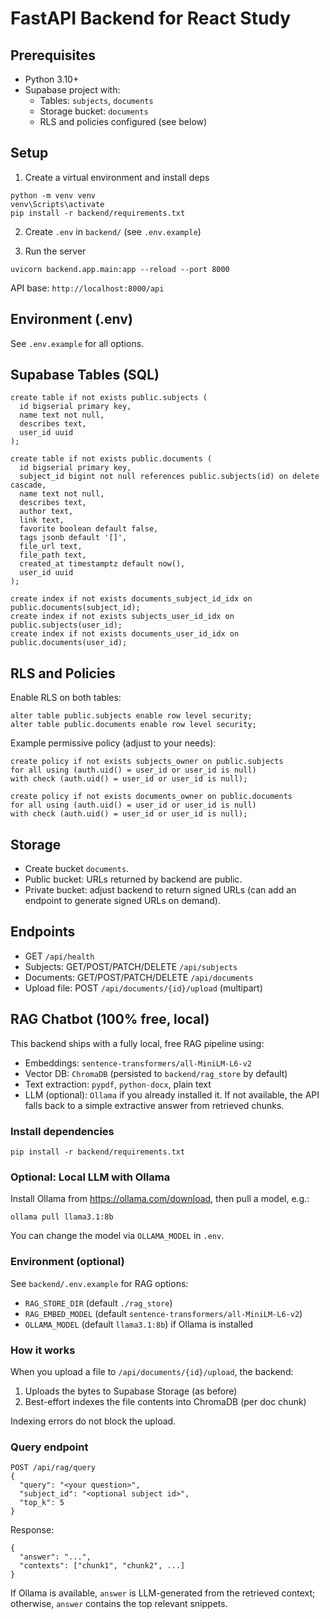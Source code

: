 # FastAPI Backend for React Study

## Prerequisites
- Python 3.10+
- Supabase project with:
  - Tables: `subjects`, `documents`
  - Storage bucket: `documents`
  - RLS and policies configured (see below)

## Setup
1) Create a virtual environment and install deps
```
python -m venv venv
venv\Scripts\activate
pip install -r backend/requirements.txt
```

2) Create `.env` in `backend/` (see `.env.example`)

3) Run the server
```
uvicorn backend.app.main:app --reload --port 8000
```

API base: `http://localhost:8000/api`

## Environment (.env)
See `.env.example` for all options.

## Supabase Tables (SQL)
```
create table if not exists public.subjects (
  id bigserial primary key,
  name text not null,
  describes text,
  user_id uuid
);

create table if not exists public.documents (
  id bigserial primary key,
  subject_id bigint not null references public.subjects(id) on delete cascade,
  name text not null,
  describes text,
  author text,
  link text,
  favorite boolean default false,
  tags jsonb default '[]',
  file_url text,
  file_path text,
  created_at timestamptz default now(),
  user_id uuid
);

create index if not exists documents_subject_id_idx on public.documents(subject_id);
create index if not exists subjects_user_id_idx on public.subjects(user_id);
create index if not exists documents_user_id_idx on public.documents(user_id);
```

## RLS and Policies
Enable RLS on both tables:
```
alter table public.subjects enable row level security;
alter table public.documents enable row level security;
```
Example permissive policy (adjust to your needs):
```
create policy if not exists subjects_owner on public.subjects
for all using (auth.uid() = user_id or user_id is null)
with check (auth.uid() = user_id or user_id is null);

create policy if not exists documents_owner on public.documents
for all using (auth.uid() = user_id or user_id is null)
with check (auth.uid() = user_id or user_id is null);
```

## Storage
- Create bucket `documents`.
- Public bucket: URLs returned by backend are public.
- Private bucket: adjust backend to return signed URLs (can add an endpoint to generate signed URLs on demand).

## Endpoints
- GET `/api/health`
- Subjects: GET/POST/PATCH/DELETE `/api/subjects`
- Documents: GET/POST/PATCH/DELETE `/api/documents`
- Upload file: POST `/api/documents/{id}/upload` (multipart)

## RAG Chatbot (100% free, local)

This backend ships with a fully local, free RAG pipeline using:

- Embeddings: `sentence-transformers/all-MiniLM-L6-v2`
- Vector DB: `ChromaDB` (persisted to `backend/rag_store` by default)
- Text extraction: `pypdf`, `python-docx`, plain text
- LLM (optional): `Ollama` if you already installed it. If not available, the API falls back to a simple extractive answer from retrieved chunks.

### Install dependencies

```
pip install -r backend/requirements.txt
```

### Optional: Local LLM with Ollama

Install Ollama from https://ollama.com/download, then pull a model, e.g.:

```
ollama pull llama3.1:8b
```

You can change the model via `OLLAMA_MODEL` in `.env`.

### Environment (optional)

See `backend/.env.example` for RAG options:

- `RAG_STORE_DIR` (default `./rag_store`)
- `RAG_EMBED_MODEL` (default `sentence-transformers/all-MiniLM-L6-v2`)
- `OLLAMA_MODEL` (default `llama3.1:8b`) if Ollama is installed

### How it works

When you upload a file to `/api/documents/{id}/upload`, the backend:

1. Uploads the bytes to Supabase Storage (as before)
2. Best-effort indexes the file contents into ChromaDB (per doc chunk)

Indexing errors do not block the upload.

### Query endpoint

```
POST /api/rag/query
{
  "query": "<your question>",
  "subject_id": "<optional subject id>",
  "top_k": 5
}
```

Response:

```
{
  "answer": "...",
  "contexts": ["chunk1", "chunk2", ...]
}
```

If Ollama is available, `answer` is LLM-generated from the retrieved context; otherwise, `answer` contains the top relevant snippets.
